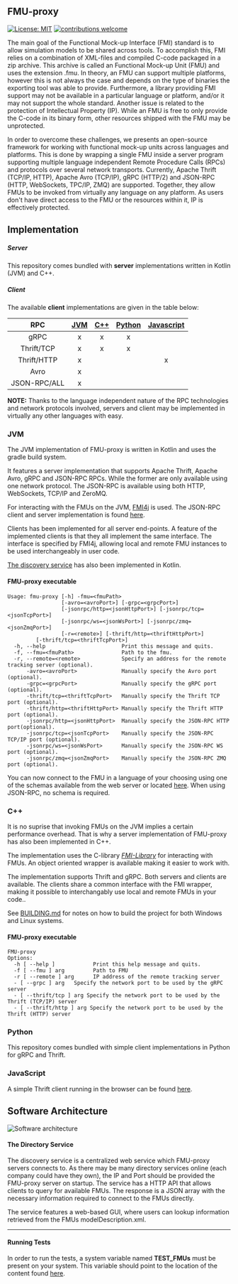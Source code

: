 ## FMU-proxy

[![License: MIT](https://img.shields.io/badge/License-MIT-yellow.svg)](https://opensource.org/licenses/MIT)
[![contributions welcome](https://img.shields.io/badge/contributions-welcome-brightgreen.svg?style=flat)](https://github.com/SFI-Mechatronics/FMU-proxy/issues)

The main goal of the Functional Mock-up Interface (FMI) standard is to allow simulation models to be shared across tools. 
To accomplish this, FMI relies on a combination of XML-files and compiled C-code packaged in a zip archive. 
This archive is called an Functional Mock-up Unit (FMU) and uses the extension .fmu. 
In theory, an FMU can support multiple platforms, however this is not always the case and depends on the type of binaries the exporting tool was able to provide. 
Furthermore, a library providing FMI support may not be available in a particular language or platform, and/or it may not support the whole standard. 
Another issue is related to the protection of Intellectual Property (IP). 
While an FMU is free to only provide the C-code in its binary form, other resources shipped with the FMU may be unprotected.   

In order to overcome these challenges, we presents an open-source framework for working with functional mock-up units across languages and platforms. 
This is done by wrapping a single FMU inside a server program supporting multiple language independent Remote Procedure Calls (RPCs) and protocols over several network transports. 
Currently, Apache Thrift (TCP/IP, HTTP), Apache Avro (TCP/IP), gRPC (HTTP/2) and JSON-RPC (HTTP, WebSockets, TPC/IP, ZMQ) are supported. 
Together, they allow FMUs to be invoked from virtually any language on any platform.
As users don't have direct access to the FMU or the resources within it, IP is effectively protected. 

## Implementation


##### Server
This repository comes bundled with **server** implementations written in Kotlin (JVM) and C++. 


##### Client
The available **client** implementations are given in the table below:

|    RPC   	| [JVM](#jvm) 	| [C++](#cpp) 	| [Python](#python) 	| [Javascript](#javascript)
|:--------:	|:---:	|:---:	|:------:	|:------:		|
|   gRPC   	|  x  	|  x  	|    x   	|  			|
|  Thrift/TCP  	|  x  	|  x  	|    x   	|  			|  
|  Thrift/HTTP  |  x  	|    	|       	|	x		|
|   Avro   	|  x  	|     	|        	|			|
| JSON-RPC/ALL 	|  x  	|     	|        	|			|


**NOTE:** Thanks to the language independent nature of the RPC technologies and network protocols involved, servers and client may be implemented in virtually any other languages with easy. 


### <a name="jvm"></a> JVM

The JVM implementation of FMU-proxy is written in Kotlin and uses the gradle build system. 

It features a server implementation that supports Apache Thrift, Apache Avro, gRPC and JSON-RPC RPCs.
While the former are only available using one network protocol. The JSON-RPC is available using both HTTP, WebSockets, TCP/IP and ZeroMQ.

For interacting with the FMUs on the JVM, [FMI4j](https://sfi-mechatronics.github.io/FMI4j/) is used. 
The JSON-RPC client and server implementation is found [here](https://github.com/markaren/YAJ-RPC).

Clients has been implemented for all server end-points. A feature of the implemented clients is that they all implement the same interface. 
The interface is specified by FMI4j, allowing local and remote FMU instances to be used interchangeably in user code. 

[The discovery service](#discovery_service) has also been implemented in Kotlin.  

#### FMU-proxy executable

```
Usage: fmu-proxy [-h] -fmu=<fmuPath> 
                 [-avro=<avroPort>] [-grpc=<grpcPort>]
                 [-jsonrpc/http=<jsonHttpPort>] [-jsonrpc/tcp=<jsonTcpPort>]
                 [-jsonrpc/ws=<jsonWsPort>] [-jsonrpc/zmq=<jsonZmqPort>]
                 [-r=<remote>] [-thrift/http=<thriftHttpPort>]
		 [-thrift/tcp=<thriftTcpPort>]
  -h, --help                        Print this message and quits.
  -f, --fmu=<fmuPath>               Path to the fmu.
  -r, --remote=<remote>             Specify an address for the remote tracking server (optional).
      -avro=<avroPort>              Manually specify the Avro port (optional).
      -grpc=<grpcPort>              Manually specify the gRPC port (optional).
      -thrift/tcp=<thriftTcpPort>   Manually specify the Thrift TCP port (optional).
      -thrift/http=<thriftHttpPort> Manually specify the Thrift HTTP port (optional).
      -jsonrpc/http=<jsonHttpPort>  Manually specify the JSON-RPC HTTP port(optional).
      -jsonrpc/tcp=<jsonTcpPort>    Manually specify the JSON-RPC TCP/IP port (optional).
      -jsonrpc/ws=<jsonWsPort>      Manually specify the JSON-RPC WS port (optional).
      -jsonrpc/zmq=<jsonZmqPort>    Manually specify the JSON-RPC ZMQ port (optional).
```

You can now connect to the FMU in a language of your choosing using one of the schemas available from the web server or located [here](rpc-definitions). 
When using JSON-RPC, no schema is required.

### <a name="cpp"></a> C++

It is no suprise that invoking FMUs on the JVM implies a certain performance overhead. 
That is why a server implementation of FMU-proxy has also been implemented in C++. 

The implementation uses the C-library [_FMI-Library_](https://jmodelica.org/) for interacting with FMUs. 
An object oriented wrapper is available making it easier to work with.

The implementation supports Thrift and gRPC. Both servers and clients are available. 
The clients share a common interface with the FMI wrapper, making it possible to interchangably use local and remote FMUs in your code.. 

See [BUILDING.md](cpp/FMU-proxy/BUILDING.md) for notes on how to build the project for both Windows and Linux systems.

#### FMU-proxy executable

```
FMU-proxy
Options:
  -h [ --help ]            Print this help message and quits.
  -f [ --fmu ] arg         Path to FMU
  -r [ --remote ] arg      IP address of the remote tracking server
  - [ --grpc ] arg   Specify the network port to be used by the gRPC server
  - [ --thrift/tcp ] arg Specify the network port to be used by the Thrift (TCP/IP) server
  - [ --thrift/http ] arg Specify the network port to be used by the Thrift (HTTP) server
```

### <a name="python"></a> Python

This repository comes bundled with simple client implementations in Python for gRPC and Thrift.


### <a name="javascript"></a> JavaScript

A simple Thrift client running in the browser can be found [here](browser/thrift/index.html). 


## Software Architecture

![Software architecture](http://folk.ntnu.no/laht/files/figures/fmu-proxy.PNG)

#### <a name="discovery_service"></a> The Directory Service

The discovery service is a centralized web service which FMU-proxy servers connects to. 
As there may be many directory services online (each company could have they own), the IP and Port should be provided the FMU-proxy server on startup.
The service has a HTTP API that allows clients to query for available FMUs. 
The response is a JSON array with the necessary information required to connect to the FMUs directly. 

The service features a web-based GUI, where users can lookup information retrieved from the FMUs modelDescription.xml.

***

#### Running Tests

In order to run the tests, a system variable named __TEST_FMUs__ must be present on your system. This variable should point to the location of the content found [here](https://github.com/markaren/TEST_FMUs).


